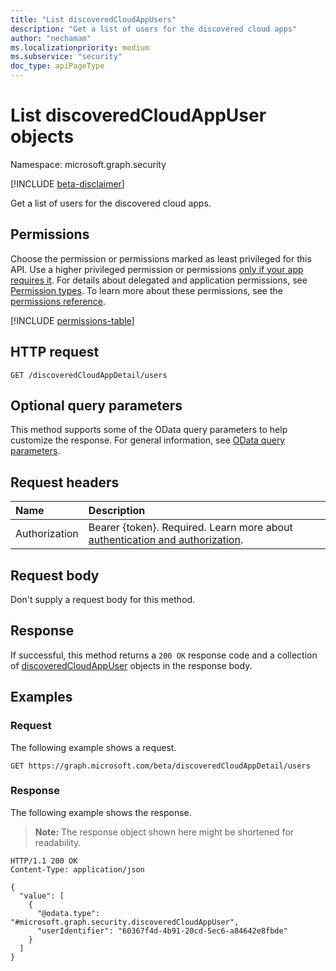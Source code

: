 ```yaml
---
title: "List discoveredCloudAppUsers"
description: "Get a list of users for the discovered cloud apps"
author: "nechamam"
ms.localizationpriority: medium
ms.subservice: "security"
doc_type: apiPageType
---
```


# List discoveredCloudAppUser objects

Namespace: microsoft.graph.security

[!INCLUDE [beta-disclaimer](../../includes/beta-disclaimer.md)]

Get a list of users for the discovered cloud apps.

## Permissions

Choose the permission or permissions marked as least privileged for this API. Use a higher privileged permission or permissions [only if your app requires it](/graph/permissions-overview#best-practices-for-using-microsoft-graph-permissions). For details about delegated and application permissions, see [Permission types](/graph/permissions-overview#permission-types). To learn more about these permissions, see the [permissions reference](/graph/permissions-reference).

<!-- {
  "blockType": "permissions",
  "name": "security-discoveredcloudappdetail-list-users-permissions"
}
-->
[!INCLUDE [permissions-table](../includes/permissions/security-discoveredcloudappdetail-list-users-permissions.md)]

## HTTP request

<!-- {
  "blockType": "ignored"
}
-->
``` http
GET /discoveredCloudAppDetail/users
```

## Optional query parameters

This method supports some of the OData query parameters to help customize the response. For general information, see [OData query parameters](/graph/query-parameters).

## Request headers

|Name|Description|
|:---|:---|
|Authorization|Bearer {token}. Required. Learn more about [authentication and authorization](/graph/auth/auth-concepts).|

## Request body

Don't supply a request body for this method.

## Response

If successful, this method returns a `200 OK` response code and a collection of [discoveredCloudAppUser](../resources/security-discoveredcloudappuser.md) objects in the response body.

## Examples

### Request

The following example shows a request.
<!-- {
  "blockType": "request",
  "name": "list_discoveredcloudappuser"
}
-->
``` http
GET https://graph.microsoft.com/beta/discoveredCloudAppDetail/users
```


### Response

The following example shows the response.
>**Note:** The response object shown here might be shortened for readability.
<!-- {
  "blockType": "response",
  "truncated": true,
  "@odata.type": "Collection(microsoft.graph.security.discoveredCloudAppUser)"
}
-->
``` http
HTTP/1.1 200 OK
Content-Type: application/json

{
  "value": [
    {
      "@odata.type": "#microsoft.graph.security.discoveredCloudAppUser",
      "userIdentifier": "60367f4d-4b91-20cd-5ec6-a84642e8fbde"
    }
  ]
}
```

